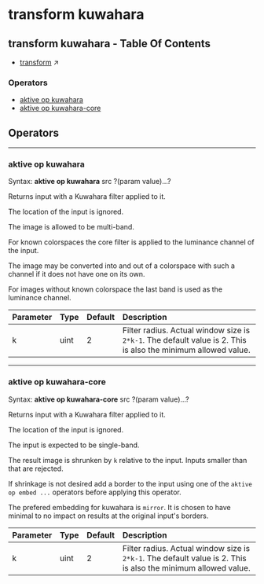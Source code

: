 # transform kuwahara
## transform kuwahara - Table Of Contents

  - [transform](transform.md) ↗


### Operators

 - [aktive op kuwahara](#op_kuwahara)
 - [aktive op kuwahara-core](#op_kuwahara_core)

## Operators

---
### <a name='op_kuwahara'></a> aktive op kuwahara

Syntax: __aktive op kuwahara__ src ?(param value)...?

Returns input with a Kuwahara filter applied to it.

The location of the input is ignored.

The image is allowed to be multi-band.

For known colorspaces the core filter is applied to the luminance channel of the input.

The image may be converted into and out of a colorspace with such a channel if it does not have one on its own.

For images without known colorspace the last band is used as the luminance channel.

|Parameter|Type|Default|Description|
|:---|:---|:---|:---|
|k|uint|2|Filter radius. Actual window size is `2*k-1`. The default value is 2. This is also the minimum allowed value.|

---
### <a name='op_kuwahara_core'></a> aktive op kuwahara-core

Syntax: __aktive op kuwahara-core__ src ?(param value)...?

Returns input with a Kuwahara filter applied to it.

The location of the input is ignored.

The input is expected to be single-band.

The result image is shrunken by `k` relative to the input. Inputs smaller than that are rejected.

If shrinkage is not desired add a border to the input using one of the `aktive op embed ...` operators before applying this operator.

The prefered embedding for kuwahara is `mirror`. It is chosen to have minimal to no impact on results at the original input's borders.

|Parameter|Type|Default|Description|
|:---|:---|:---|:---|
|k|uint|2|Filter radius. Actual window size is `2*k-1`. The default value is 2. This is also the minimum allowed value.|

